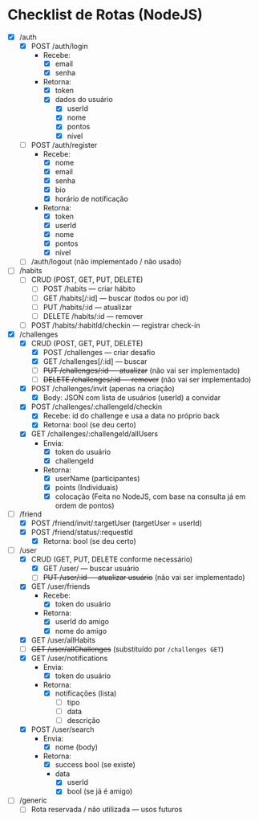 # Checklist de Rotas (NodeJS)

- [x] /auth
    - [x] POST /auth/login
        - Recebe:
            - [x] email
            - [x] senha
        - Retorna:
            - [x] token
            - [x] dados do usuário
                - [x] userId
                - [x] nome
                - [x] pontos
                - [x] nível
    - [ ] POST /auth/register
        - Recebe:
            - [x] nome
            - [x] email
            - [x] senha
            - [x] bio
            - [x] horário de notificação
        - Retorna:
            - [x] token
            - [x] userId
            - [x] nome
            - [x] pontos
            - [x] nível
    - [ ] /auth/logout (não implementado / não usado)

- [ ] /habits
    - [ ] CRUD (POST, GET, PUT, DELETE)
        - [ ] POST /habits — criar hábito
        - [ ] GET /habits[/:id] — buscar (todos ou por id)
        - [ ] PUT /habits/:id — atualizar
        - [ ] DELETE /habits/:id — remover
    - [ ] POST /habits/:habitId/checkin — registrar check-in

- [x] /challenges
    - [x] CRUD (POST, GET, PUT, DELETE)
        - [x] POST /challenges — criar desafio
        - [x] GET /challenges[/:id] — buscar
        - [ ] ~~PUT /challenges/:id — atualizar~~ (não vai ser implementado)
        - [ ] ~~DELETE /challenges/:id — remover~~ (não vai ser implementado)
    - [x] POST /challenges/invit (apenas na criação)
        - [x] Body: JSON com lista de usuários (userId) a convidar
    - [x] POST /challenges/:challengeId/checkin
        - [x] Recebe: id do challenge e usa a data no próprio back
        - [x] Retorna: bool (se deu certo)
    - [x] GET /challenges/:challengeId/allUsers 
        - Envia:
            - [x] token do usuário
            - [x] challengeId
        - Retorna:
            - [x] userName (participantes)
            - [x] points (Individuais)
            - [x] colocação (Feita no NodeJS, com base na consulta já em ordem de pontos)

- [ ] /friend
    - [x] POST /friend/invit/:targetUser (targetUser = userId)
    - [x] POST /friend/status/:requestId
        - [x] Retorna: bool (se deu certo)

- [ ] /user
    - [x] CRUD (GET, PUT, DELETE conforme necessário)
        - [x] GET /user/ — buscar usuário
        - [ ] ~~PUT /user/:id — atualizar usuário~~ (não vai ser implementado)
    - [x] GET /user/friends
        - Recebe:
            - [x] token do usuário
        - Retorna:
            - [x] userId do amigo
            - [x] nome do amigo
    - [x] GET /user/allHabits
    - [ ] ~~GET /user/allChallenges~~ (substituído por `/challenges GET`)
    - [x] GET /user/notifications
        - Envia:
            - [x] token do usuário
        - Retorna:
            - [x] notificações (lista)
                - [ ] tipo
                - [ ] data
                - [ ] descrição
    - [x] POST /user/search
        - Envia:
            - [x] nome (body)
        - Retorna:
            - [x] success bool (se existe)
            - data
                - [x] userId
                - [x] bool (se já é amigo)

- [ ] /generic
    - [ ] Rota reservada / não utilizada — usos futuros
